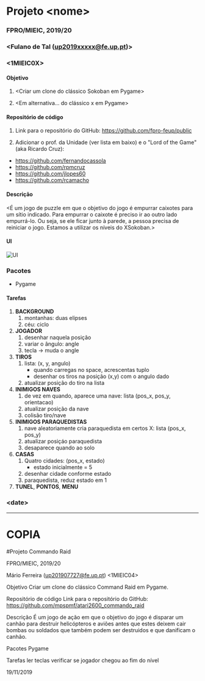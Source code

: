# Projeto \<nome\>
### FPRO/MIEIC, 2019/20
### \<Fulano de Tal (up2019xxxxx@fe.up.pt)\>
### \<1MIEIC0X\> 

#### Objetivo

1. \<Criar um clone do clássico Sokoban em Pygame\>

2. \<Em alternativa... do clássico x em Pygame\>

#### Repositório de código

1) Link para o repositório do GitHub: <https://github.com/fpro-feup/public>

2) Adicionar o prof. da Unidade (ver lista em baixo) e o "Lord of the Game" (aka Ricardo Cruz):

- https://github.com/fernandocassola
- https://github.com/rpmcruz
- https://github.com/jlopes60
- https://github.com/rcamacho

#### Descrição

\<É um jogo de puzzle em que o objetivo do jogo é empurrar caixotes para um sítio indicado. 
Para empurrar o caixote é preciso ir ao outro lado empurrá-lo. 
Ou seja, se ele ficar junto à parede, a pessoa precisa de reiniciar o jogo. Estamos a utilizar os níveis do XSokoban.\>

#### UI

![UI](https://github.com/fpro-feup/public/blob/master/assigns/ui.png)

### Pacotes

- Pygame

#### Tarefas

1. **BACKGROUND**
   1. montanhas: duas elipses
   1. céu: ciclo
1. **JOGADOR**
   1. desenhar naquela posição
   1. variar o ângulo: angle
   1. tecla -> muda o angle
1. **TIROS**
   1. lista: (x, y, angulo)
      * quando carregas no space, acrescentas tuplo
      * desenhar os tiros na posição (x,y) com o angulo dado
   1. atualizar posição do tiro na lista
1. **INIMIGOS NAVES**
   1. de vez em quando, aparece uma nave: lista (pos_x, pos_y, orientacao)
   1. atualizar posição da nave
   1. colisão tiro/nave
1. **INIMIGOS PARAQUEDISTAS**
   1. nave aleatoriamente cria paraquedista em certos X: lista (pos_x, pos_y)
   1. atualizar posiçáo paraquedista
   1. desaparece quando ao solo
1. **CASAS**
   1. Quatro cidades: (pos_x, estado)
      * estado inicialmente = 5
   1. desenhar cidade conforme estado
   1. paraquedista, reduz estado em 1
1. **TUNEL**, **PONTOS**, **MENU**

### \<date\>

---------

# COPIA

#Projeto Commando Raid

FPRO/MIEIC, 2019/20

Mário Ferreira (up201907727@fe.up.pt)
<1MIEIC04>

Objetivo
Criar um clone do clássico Command Raid em Pygame.

Repositório de código
Link para o repositório do GitHub: https://github.com/mpspmf/atari2600_commando_raid

Descrição
É um jogo de ação em que o objetivo do jogo é disparar um canhão para destruir helicópteros e aviões antes que estes deixem cair bombas ou soldados que também podem ser destruidos e que danificam o canhão.


Pacotes
Pygame

Tarefas
ler teclas
verificar se jogador chegou ao fim do nível

19/11/2019
